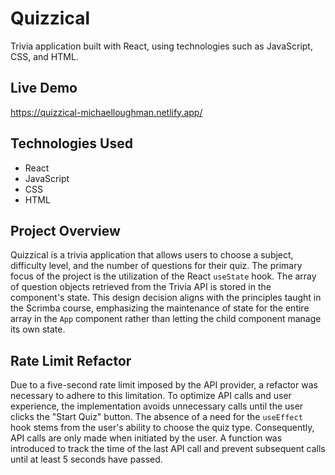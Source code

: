 # Quizzical

Trivia application built with React, using technologies such as JavaScript, CSS, and HTML.

## Live Demo
https://quizzical-michaelloughman.netlify.app/

## Technologies Used

- React
- JavaScript
- CSS
- HTML

## Project Overview

Quizzical is a trivia application that allows users to choose a subject, difficulty level, and the number of questions for their quiz. The primary focus of the project is the utilization of the React `useState` hook. The array of question objects retrieved from the Trivia API is stored in the component's state. This design decision aligns with the principles taught in the Scrimba course, emphasizing the maintenance of state for the entire array in the `App` component rather than letting the child component manage its own state.

## Rate Limit Refactor

Due to a five-second rate limit imposed by the API provider, a refactor was necessary to adhere to this limitation. To optimize API calls and user experience, the implementation avoids unnecessary calls until the user clicks the "Start Quiz" button. The absence of a need for the `useEffect` hook stems from the user's ability to choose the quiz type. Consequently, API calls are only made when initiated by the user. A function was introduced to track the time of the last API call and prevent subsequent calls until at least 5 seconds have passed.





  

 

 
